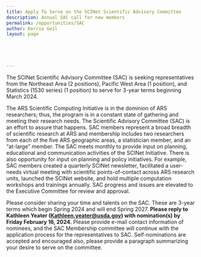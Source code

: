 ```yaml
---
title: Apply To Serve on the SCINet Scientific Advisory Committee 
description: Annual SAC call for new members
permalink: /opportunities/SAC
author: Kerrie Geil
layout: page





---
```


The SCINet Scientific Advisory Committee (SAC) is seeking representatives from the Northeast Area (2 positions), Pacific West Area (1 position), and Statistics (1530 series) (1 position) to serve for 3-year terms beginning March 2024.

The ARS Scientific Computing Initiative is in the dominion of ARS researchers; thus, the program is in a constant state of gathering and meeting their research needs. The Scientific Advisory Committee (SAC) is an effort to assure that happens. SAC members represent a broad breadth of scientific research at ARS and membership includes two researchers from each of the five ARS geographic areas, a statistician member, and an “at-large” member. The SAC meets monthly to provide input on planning, educational and communication activities of the SCINet Initiative.  There is also opportunity for input on planning and policy initiatives.  For example, SAC members created a quarterly SCINet newsletter, facilitated a user-needs virtual meeting with scientific points-of-contact across ARS research units, launched the SCINet website, and hold multiple computation workshops and trainings annually.  SAC progress and issues are elevated to the Executive Committee for review and approval. 

Please consider sharing your time and talents on the SAC.  These are 3-year terms which begin Spring 2024 and will end Spring 2027.  **Please reply to Kathleen Yeater ([Kathleen.yeater@usda.gov](mailto:Kathleen.yeater@usda.gov)) with nomination(s) by Friday February 16, 2024.**  Please provide e-mail contact information of nominees, and the SAC Membership committee will continue with the application process for the representatives to SAC. Self-nominations are accepted and encouraged also, please provide a paragraph summarizing your desire to serve on the committee. 
